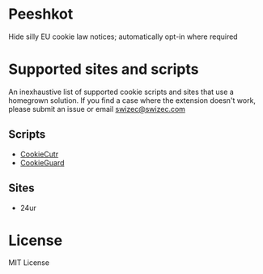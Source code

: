 Peeshkot
========

Hide silly EU cookie law notices; automatically opt-in where required


Supported sites and scripts
========

An inexhaustive list of supported cookie scripts and sites that use a
homegrown solution. If you find a case where the extension doesn't
work, please submit an issue or email swizec@swizec.com

Scripts
------

 * [CookieCutr](http://cookiecuttr.com/)
 * [CookieGuard](http://cookieguard.eu/)

Sites
------
 * 24ur


License
========

MIT License
